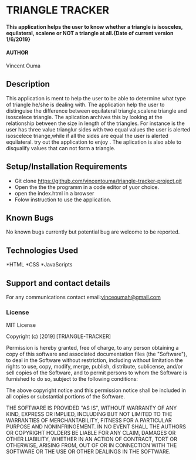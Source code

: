 # TRIANGLE TRACKER
#### This application helps the user to know whether a triangle is isosceles, equilateral, scalene or NOT a triangle at all.{Date of current version 1/6/2019}
#### AUTHOR
Vincent Ouma
## Description
This application is ment to help the user  to be able to determine what type of triangle he/she is dealing with.
The application help the user to distinguise the difference between equilateral triangle,scalene triangle and isoscelece triangle.
The aplication archives this by looking at the relationship between the size in length of the triangles.
For instance is the user has three value trianglur sides with two equal values the user is alerted isoscelece triange,while if all the sides are equal the user is alerted equilateral.
try out the application to enjoy .
The aplication is also able to disqualify values that can not form a triangle.



## Setup/Installation Requirements
* Git clone https://github.com/vincentouma/triangle-tracker-project.git
* Open the the the programm in a code editor of yuor choice.
* open the index.html in a browser 
* Folow instruction to use the application.


## Known Bugs
No known bugs currently but potential bug are welcome to be reported.
## Technologies Used
*HTML
*CSS
*JavaScripts
## Support and contact details
For any communications contact
email:vinceoumah@gmail.com
### License

MIT License

Copyright (c) [2019] [TRIANGLE-TRACKER]

Permission is hereby granted, free of charge, to any person obtaining a copy
of this software and associated documentation files (the "Software"), to deal
in the Software without restriction, including without limitation the rights
to use, copy, modify, merge, publish, distribute, sublicense, and/or sell
copies of the Software, and to permit persons to whom the Software is
furnished to do so, subject to the following conditions:

The above copyright notice and this permission notice shall be included in all
copies or substantial portions of the Software.

THE SOFTWARE IS PROVIDED "AS IS", WITHOUT WARRANTY OF ANY KIND, EXPRESS OR
IMPLIED, INCLUDING BUT NOT LIMITED TO THE WARRANTIES OF MERCHANTABILITY,
FITNESS FOR A PARTICULAR PURPOSE AND NONINFRINGEMENT. IN NO EVENT SHALL THE
AUTHORS OR COPYRIGHT HOLDERS BE LIABLE FOR ANY CLAIM, DAMAGES OR OTHER
LIABILITY, WHETHER IN AN ACTION OF CONTRACT, TORT OR OTHERWISE, ARISING FROM,
OUT OF OR IN CONNECTION WITH THE SOFTWARE OR THE USE OR OTHER DEALINGS IN THE
SOFTWARE.
  
